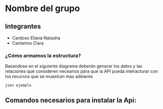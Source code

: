 # Nombre del grupo

## Integrantes

- Cardoso Eliana Natasha
- Cantarino Clara

### ¿Cómo armamos la estructura?
Basandose en el siguiente diagrama deberán generar los datos y las relaciones que consideren necearios para que la API pueda interacturar con los recursos que se muestran mas adelante.

```json ejemplo```



## Comandos necesarios para instalar la Api:



